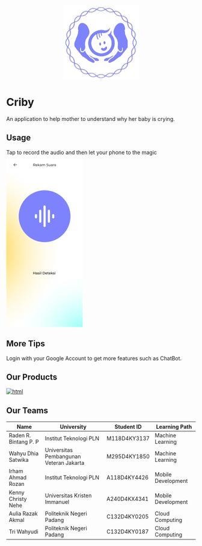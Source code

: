 <p align="center">
    <img src="/imgs/criby.png" alt="Criby Logo">
</p>

# Criby
An application to help mother to understand why her baby is crying.

## Usage
Tap to record the audio and then let your phone to the magic <br>
![Record Now!](/imgs/record.png)


## More Tips
Login with your Google Account to get more features such as ChatBot.

## Our Products
[![html](https://img.shields.io/badge/Go%20To%20Criby.app-8A2BE2)](https://criby.app)

## Our Teams
| Name  | University  | Student ID | Learning Path |
|----------|---------------|---------------|---------------|
| Raden R. Bintang P. P | Institut Teknologi PLN      | M118D4KY3137   | Machine Learning       |
| Wahyu Dhia Satwika | Universitas Pembangunan Veteran Jakarta      | M295D4KY1850       | Machine Learning       |
| Irham Ahmad Rozan | Institut Teknologi PLN      | A118D4KY4426       | Mobile Development    |
| Kenny Christy Nehe | Universitas Kristen Immanuel      | A240D4KX4341       | Mobile Development    |
| Aulia Razak Akmal | Politeknik Negeri Padang      | C132D4KY0205       | Cloud Computing |
| Tri Wahyudi | Politeknik Negeri Padang      | C132D4KY0187      | Cloud Computing |
